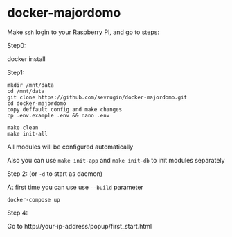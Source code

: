 # docker-majordomo

Make `ssh` login to your Raspberry PI, and go to steps:

Step0:

docker install


Step1: 

```
mkdir /mnt/data
cd /mnt/data
git clone https://github.com/sevrugin/docker-majordomo.git
cd docker-majordomo
copy deffault config and make changes
cp .env.example .env && nano .env

make clean
make init-all
```
All modules will be configured automatically

Also you can use `make init-app` and `make init-db` to init modules separately

Step 2: (or `-d` to start as daemon)

At first time you can use use `--build` parameter

```
docker-compose up
```

Step 4:

Go to http://your-ip-address/popup/first_start.html
